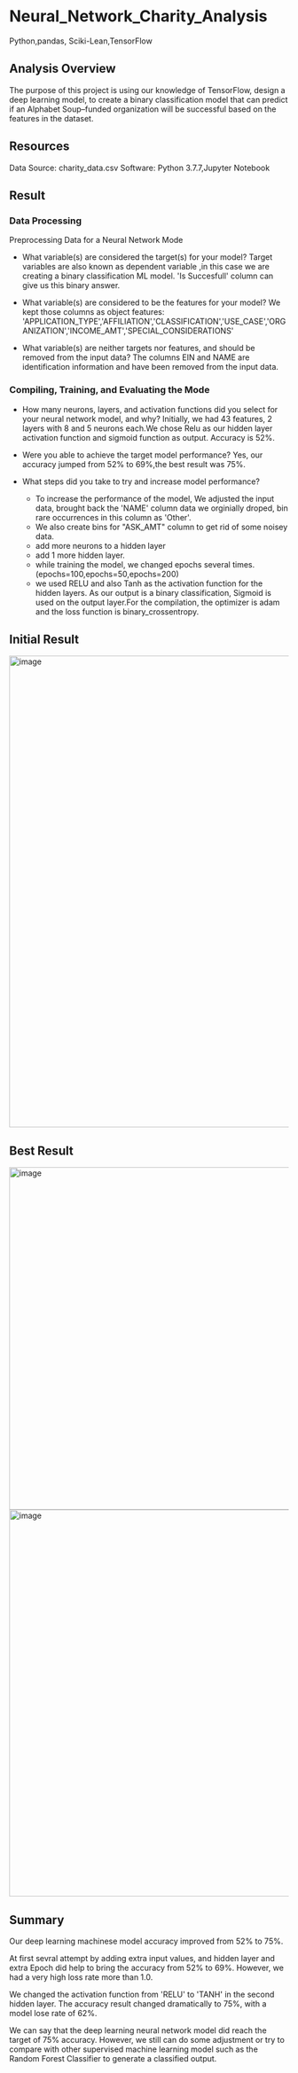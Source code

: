 # Neural_Network_Charity_Analysis
Python,pandas, Sciki-Lean,TensorFlow

## Analysis Overview

The purpose of this project is using our knowledge of TensorFlow, design a deep learning model, to create a binary classification model that can predict if an Alphabet Soup–funded organization will be successful based on the features in the dataset.
## Resources
Data Source: charity_data.csv
Software: Python 3.7.7,Jupyter Notebook 

## Result
### Data Processing
Preprocessing Data for a Neural Network Mode

* What variable(s) are considered the target(s) for your model?
  Target variables are also known as dependent variable ,in this case we are creating a binary classification ML model. 'Is Succesfull' column can give us this binary answer.

* What variable(s) are considered to be the features for your model?
  We kept those columns as object features: 'APPLICATION_TYPE','AFFILIATION','CLASSIFICATION','USE_CASE','ORGANIZATION','INCOME_AMT','SPECIAL_CONSIDERATIONS'

* What variable(s) are neither targets nor features, and should   be removed from the input data?
    The columns EIN and NAME are identification information and have been removed from the input data.
  
### Compiling, Training, and Evaluating the Mode
* How many neurons, layers, and activation functions did you select for your neural network model, and why?
 Initially, we had 43 features, 2 layers with 8 and 5 neurons each.We chose Relu as our hidden layer activation function and sigmoid function as output. Accuracy is 52%. 
* Were you able to achieve the target model performance?
  Yes, our accuracy jumped from 52% to 69%,the best result was 75%.
  
* What steps did you take to try and increase model performance?

  - To increase the performance of the model, We adjusted the input data, brought back the 'NAME' column data we orginially droped, bin rare occurrences in this column as 'Other'.
  - We also create bins for "ASK_AMT" column to get rid of some noisey data.
  - add more neurons to a hidden layer 
  - add 1 more hidden layer.
  - while training the model, we changed epochs several times. (epochs=100,epochs=50,epochs=200)
  - we used RELU and also Tanh as the activation function for the hidden layers. As our output is a binary classification, Sigmoid is used on the output layer.For the compilation, the optimizer is adam and the loss function is binary_crossentropy.
## Initial Result
<img width="851" alt="image" src="https://user-images.githubusercontent.com/85265816/138615587-cb4b00f6-6034-4675-9565-c3639d06380d.png">

## Best Result 
<img width="618" alt="image" src="https://user-images.githubusercontent.com/85265816/138615593-7df1cc29-461c-4e6a-a34a-f5d99a9b3102.png">

<img width="698" alt="image" src="https://user-images.githubusercontent.com/85265816/138615596-4a8ad889-a234-4f6d-8879-0b0a8506486d.png">


## Summary
Our deep learning machinese model accuracy improved from 52% to 75%.

At first sevral attempt by adding extra input values, and hidden layer and extra Epoch did help to bring the accuracy from 52% to 69%. However, we had a very high loss rate more than 1.0.

We changed the activation function from 'RELU' to 'TANH' in the second hidden layer. The accuracy result changed dramatically to 75%, with a model lose rate of 62%.

We can say that the deep learning neural network model did reach the target of 75% accuracy. However, we still can do some adjustment or try to compare with other supervised machine learning model such as the Random Forest Classifier to generate a classified output.
